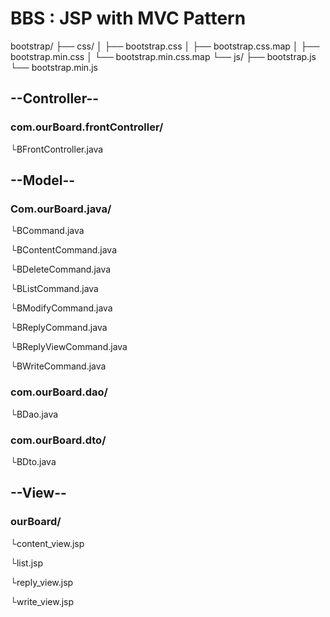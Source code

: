 # BBS : JSP with MVC Pattern

bootstrap/
├── css/
│   ├── bootstrap.css
│   ├── bootstrap.css.map
│   ├── bootstrap.min.css
│   └── bootstrap.min.css.map
└── js/
    ├── bootstrap.js
    └── bootstrap.min.js



<html><body>
<h2>--Controller--</h2>
<h3>com.ourBoard.frontController/</h3>
	└BFrontController.java
<h2>--Model--</h2>
<h3>Com.ourBoard.java/</h3>
<p>  └BCommand.java </p>
<p>  └BContentCommand.java </p>
<p>  └BDeleteCommand.java </p>
<p>  └BListCommand.java </p>
<p>  └BModifyCommand.java </p>
<p>  └BReplyCommand.java </p>
<p>  └BReplyViewCommand.java </p>
<p>  └BWriteCommand.java </p>

<h3>com.ourBoard.dao/</h3>
<p>	└BDao.java </p>

<h3>com.ourBoard.dto/</h3>
<p>	└BDto.java </p>

<h2>--View--</h2>
<h3>ourBoard/</h3>
<p>	└content_view.jsp </p>
<p>	└list.jsp </p>
<p>	└reply_view.jsp </p>
<p>	└write_view.jsp </p>
